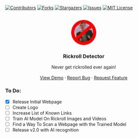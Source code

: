 [![Contributors][contributors-shield]][contributors-url]
[![Forks][forks-shield]][forks-url]
[![Stargazers][stars-shield]][stars-url]
[![Issues][issues-shield]][issues-url]
[![MIT License][license-shield]][license-url]



<!-- PROJECT LOGO -->
<br />
<div align="center">
  <a href="https://github.com/JordanEJ/Rickroll-Detector">
    <img src="AntiRickRoll.jpg" alt="Logo" width="80" height="80">
  </a>

  <h3 align="center">Rickroll Detector</h3>

  <p align="center">
    Never get rickrolled ever again!
    <br />
    <br />
    <a href="https://jordanej.github.io/Rickroll-Detector">View Demo</a>
    ·
    <a href="https://github.com/JordanEJ/Rickroll-Detector/issues">Report Bug</a>
    ·
    <a href="https://github.com/JordanEJ/Rickroll-Detector/issues">Request Feature</a>
  </p>
</div>

<h3>To Do:</h3>

- [x] Release Initial Webpage
- [ ] Create Logo
- [ ] Increase List of Known Links
- [ ] Train AI Model On Rickroll Images and Videos
- [ ] Find a Way To Scan a Webpage with the Trained Model
- [ ] Release v2.0 with AI recognition

[contributors-shield]: https://img.shields.io/github/contributors/JordanEJ/Rickroll-Detector.svg?style=for-the-badge
[contributors-url]: https://github.com/JordanEJ/Rickroll-Detector/graphs/contributors
[forks-shield]: https://img.shields.io/github/forks/JordanEJ/Rickroll-Detector.svg?style=for-the-badge
[forks-url]: https://github.com/JordanEJ/Rickroll-Detector/network/members
[stars-shield]: https://img.shields.io/github/stars/JordanEJ/Rickroll-Detector.svg?style=for-the-badge
[stars-url]: https://github.com/JordanEJ/Rickroll-Detector/stargazers
[issues-shield]: https://img.shields.io/github/issues/JordanEJ/Rickroll-Detector.svg?style=for-the-badge
[issues-url]: https://github.com/JordanEJ/Rickroll-Detector/issues
[license-shield]: https://img.shields.io/github/license/JordanEJ/Rickroll-Detector.svg?style=for-the-badge
[license-url]: https://github.com/JordanEJ/Rickroll-Detector/blob/master/LICENSE.txt
